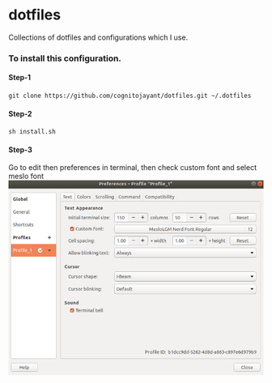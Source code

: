 # dotfiles
Collections of dotfiles and configurations which I use.

### To install this configuration.

#### Step-1
```
git clone https://github.com/cognitojayant/dotfiles.git ~/.dotfiles

```
#### Step-2 
```
sh install.sh
```
#### Step-3
Go to edit then preferences in terminal, then check custom font and select meslo font
![Go to edit > preferences in terminal select font Meslo](terminal.png)
